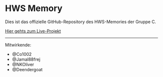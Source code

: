 # HWS Memory
Dies ist das offizielle GitHub-Repository des HWS-Memories der Gruppe C.

[Hier gehts zum Live-Projekt](https://hws-memory.netlify.app/)

---

Mitwirkende:
- @Co1002
- @Jamal88frej
- @NKOliver
- @Deendergoat